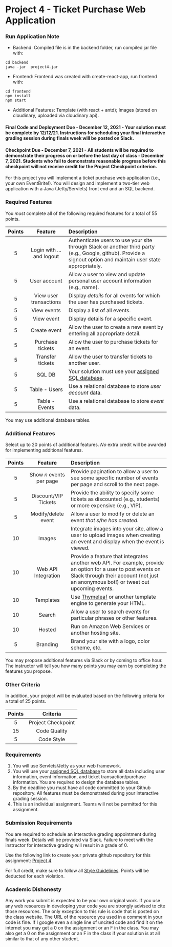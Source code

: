 Project 4 - Ticket Purchase Web Application
===========================================

### Run Application Note
- Backend:
Compiled file is in the backend folder, run compiled jar file with:
```
cd backend 
java -jar  project4.jar 
```
- Frontend:
Frontend was created with create-react-app, run frontend with:
```
cd frontend
npm install
npm start 
```
- Additional Features: Template (with react + antd); Images (stored on cloudinary, uploaded via cloudinary api).

#### Final Code and Deployment Due - December 12, 2021 - Your solution must be complete by 12/12/21. Instructions for scheduling your final interactive grading session during finals week will be posted on Slack.

#### Checkpoint Due - December 7, 2021 - All students will be required to demonstrate their progress on or before the last day of class - December 7, 2021. Students who fail to demonstrate reasonable progress before this checkpoint will not receive credit for the Project Checkpoint criterion.

For this project you will implement a ticket purchase web application (i.e., your own EventBrite!). You will design and implement a two-tier web application with a Java (Jetty/Servlets) front end and an SQL backend. 

### Required Features

You *must* complete all of the following required features for a total of 55 points.


| Points   | Feature         | Description |
| :-------: |:-------------:| :-----|
| 5 | Login with ... and logout | Authenticate users to use your site through Slack or another third party (e.g., Google, github). Provide a signout option and maintain user state appropriately.|
| 5 | User account | Allow a user to view and update personal user account information (e.g., name). | 
| 5 | View user transactions | Display *details* for all events for which the user has purchased tickets. |
| 5 | View events | Display a list of all events. |
| 5 | View event | Display details for a specific event. |
| 5 | Create event | Allow the user to create a new event by entering all appropriate detail. |
| 5 | Purchase tickets | Allow the user to purchase tickets for an event. |
| 5 | Transfer tickets | Allow the user to transfer tickets to another user. |
| 5 | SQL DB | Your solution must use your [assigned SQL database](https://docs.google.com/spreadsheets/d/1zEoGR9wBEJD7EKQQcjm8OMBD-APjPo-Ya_fRKD70OVU/edit?usp=sharing). |
| 5 | Table - Users | Use a relational database to store *user account* data. |
| 5 | Table - Events | Use a relational database to store *event* data. |

You may use additional database tables.

### Additional Features

Select up to 20 points of additional features. *No* extra credit will be awarded for implementing additional features.

| Points   | Feature |  Description |
| :-------: |:-------------:|  :-----|
| 5 | Show *n* events per page | Provide pagination to allow a user to see some specific number of events per page and scroll to the next page. |
| 5 | Discount/VIP Tickets | Provide the ability to specify some tickets as discounted (e.g., students) or more expensive (e.g., VIP). |
| 5 | Modify/delete event | Allow a user to modify or delete an event *that s/he has created*.|
| 10 | Images | Integrate images into your site, allow a user to upload images when creating an event and display when the event is viewed. |
| 10 | Web API Integration |  Provide a feature that integrates another web API. For example, provide an option for a user to post events on Slack through their account (not just an anonymous bot!) or tweet out upcoming events. |
| 10 | Templates |  Use [Thymeleaf](https://www.thymeleaf.org/) or another template engine to generate your HTML. |
| 10 | Search | Allow a user to search events for particular phrases or other features. |
| 10 | Hosted | Run on Amazon Web Services or another hosting site. |
| 5 | Branding |  Brand your site with a logo, color scheme, etc. |

You may propose additional features via Slack or by coming to office hour. The instructor will tell you how many points you may earn by completing the features you propose.


### Other Criteria

In addition, your project will be evaluated based on the following criteria for a total of 25 points.

| Points   | Criteria |
| :-------: |:-------------:| 
| 5 | Project Checkpoint |  
| 15 | Code Quality |  
| 5 | Code Style |  

### Requirements

1. You will use Servlets/Jetty as your web framework.
2. You will use your [assigned SQL database](https://docs.google.com/spreadsheets/d/1zEoGR9wBEJD7EKQQcjm8OMBD-APjPo-Ya_fRKD70OVU/edit?usp=sharing) to store all data including user information, event information, and ticket transaction/purchase information. You are required to design the database tables. 
3. By the deadline you must have all code committed to your Github repository. All features must be demonstrated during your interactive grading session.
4. This is an individual assignment. Teams will not be permitted for this assignment.

### Submission Requirements

You are required to schedule an interactive grading appointment during finals week. Details will be provided via Slack. Failure to meet with the instructor for interactive grading will result in a grade of 0.

Use the following link to create your private github repository for this assignment: [Project 4](https://classroom.github.com/a/BLqK3RvW)

For full credit, make sure to follow all [Style Guidelines](https://github.com/CS601-F21/notes/blob/main/admin/style.md). Points will be deducted for each violation.


### Academic Dishonesty

Any work you submit is expected to be your own original work. If you use any web resources in developing your code you are strongly advised to cite those resources. The only exception to this rule is code that is posted on the class website. The URL of the resource you used in a comment in your code is fine. If I google even a single line of uncited code and find it on the internet you may get a 0 on the assignment or an F in the class. You may also get a 0 on the assignment or an F in the class if your solution is at all similar to that of any other student.
